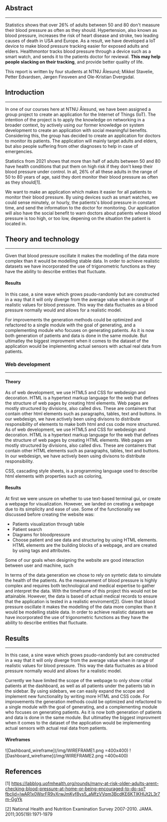 ## Abstract
***
Statistics shows that over 26% of adults between 50 and 80 don't measure their blood pressure as often as they should. Hypertension, also known as blood pressure, increases the risk of heart disease and stroke, two leading causes of death in USA and Europe. As a result, we have developed a IoT device to make blood pressure tracking easier for exposed adults and elders. Healthmontor tracks blood pressure through a device such as a smart watch, and sends it to the patients doctor for reviewal. <b>This may help people slacking on their tracking</b>, and provide better quality of life. 

This report is written by four students at NTNU Ålesund; Mikkel Stavelie, Petter Edvardsen, Jørgen Finsveen and Ole-Kristian Dvergsdal.

## Introduction
***
In one of our courses here at NTNU Ålesund, we have been assigned a group project to create an application for the Internet of Things (IoT). The intention of the project is to apply the knowledge on networking in a broader context, by actively using our former knowledge on system development to create an application with social meaningful benefits. Considering this, the group has decided to create an application for doctors to monitor its patients. The application will mainly target adults and elders, but also people suffering from other diagnoses to help in case of emergencies.

Statistics from 2021 shows that more than half of adults between 50 and 80 have health conditions that put them on high risk if they don't keep their blood pressure under control. In all, 26% of all these adults in the range of 50 to 80 years of age, said they dont monitor their blood pressure as often as they should[1].

We want to make an application which makes it easier for all patients to monitor their blood pressure. By using devices such as smart watches, we could sense minutely, or hourly, the patients's blood pressure in constant time, and send the information to the doctor for monitoring. Our application will also have the social benefit to warn doctors about patients whose blood pressure is too high, or too low, depening on the situation the patient is located in.

## Theory and technology
***

Given that blood pressure oscillate it makes the modelling of the data more complex than it would be modelling stable data. In order to achieve realistic datasets we have incorporated the use of trigonometric functions as they have the ability to describe entities that fluctuate. 

#### <b>Results</b>
In this case, a sine wave which grows psudo-randomly but are constructed in a way that it will only diverge from the average value when in range of realistic values for blood pressure. This way the data fluctuates as a blood pressure normally would and allows for a realistic model.

For improvements the generation methods could be optimized and refactored to a single module with the goal of generating, and a complementing module who focuses on generating patients. As it is now both generation of patients and data is done in the same module. But ultimatley the biggest improvment when it comes to the dataset of the application would be implementing actual sensors with actual real data from patients.

### <b>Web development</b>
***
#### <b>Theory</b>
As of web development, we use HTML5 and CSS for webdesign and decoration. HTML is a hypertext markup language for the web that defines the structure of web pages by creating html elements. Web pages are mostly structured by divisions, also called divs. These are containers that contain other html elements such as paragraphs, tables, text and buttons. In our webdesign, we have actively been using divisons to distribute responsibility of elements to make both html and css code more structured. 
As of web development, we use HTML5 and CSS for webdesign and decoration. HTML is a hypertext markup language for the web that defines the structure of web pages by creating HTML elements. Web pages are mostly structured by divisions, also called divs. These are containers that contain other HTML elements such as paragraphs, tables, text and buttons. In our webdesign, we have actively been using divisons to distribute responsibility.

CSS, cascading style sheets, is a programming language used to describe html elements with properties such as coloring,
#### <b>Results</b>
At first we were unsure on whether to use text-based terminal gui, or create a webpage for visualization. However, we landed on creating a webpage due to its simplicity and ease of use. Some of the functionality we discussed before creating the website was:
* Patients visualization through table
* Patient search
* Diagrams for bloodpressure
* Choose patient and see data
and structuring by using HTML elements. HTML elements are the building blocks of a webpage, and are created by using tags and attributes.

Some of our goals when designing the website are good interaction between user and machine, such 

In terms of the data generation we chose to rely on syntetic data to simulate the health of the patients. As the measurement of blood pressure is highly complex and requires both technological and medical expertise to gather and interpret the data. With the timeframe of this project this would not be attainable. However, the data is based of actual medical records to ensure that the application is tested in a realistic enviroment[2]. Given that blood pressure oscillate it makes the modelling of the data more complex than it would be modelling stable data. In order to achieve realistic datasets we have incorporated the use of trigonometric functions as they have the ability to describe entities that fluctuate. 

## Results
***

In this case, a sine wave which grows psudo-randomly but are constructed in a way that it will only diverge from the average value when in range of realistic values for blood pressure. This way the data fluctuates as a blood pressure normally would and allows for a realistic model.

Currently we have limited the scope of the webpage to only show critial patients at the dashboard, as well as all patients under the patients tab in the sidebar. By using sidebars, we can easily expand the scope and implement new functionality by writing more HTML and CSS code.
For improvements the generation methods could be optimized and refactored to a single module with the goal of generating, and a complementing module who focuses on generating patients. As it is now both generation of patients and data is done in the same module. But ultimatley the biggest improvment when it comes to the dataset of the application would be implementing actual sensors with actual real data from patients.

#### <b>Wireframes</b>
<!-- Extension -->
![Dashboard_wireframe](/img/WIREFRAME1.png =400x400) ![Dashboard_wireframe](/img/WIREFRAME2.png =400x400)


## <b>References</b>
[1] https://labblog.uofmhealth.org/rounds/many-at-risk-older-adults-arent-checking-blood-pressure-at-home-or-being-encouraged-to-do-so?fbclid=IwAR1x0WsrFR9vXrwJmKyf8ys5_aMfzVVqm3BcdKE6KTIKHlJt2L3r7m-GgYk

[2] National Health and Nutrition Examination Survey 2007-2010. JAMA. 2011;305(19):1971-1979